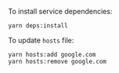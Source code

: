 To install service dependencies:

    yarn deps:install
    
To update `hosts` file:

    yarn hosts:add google.com
    yarn hosts:remove google.com
